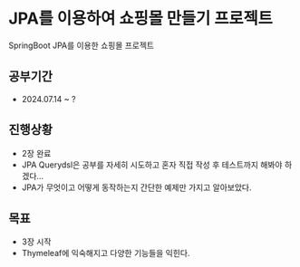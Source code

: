 # JPA를 이용하여 쇼핑몰 만들기 프로젝트
SpringBoot JPA를 이용한 쇼핑몰 프로젝트

## 공부기간
+ 2024.07.14 ~ ?

## 진행상황

+ 2장 완료
+ JPA Querydsl은 공부를 자세히 시도하고 혼자 직접 작성 후 테스트까지 해봐야 하겠다...
+ JPA가 무엇이고 어떻게 동작하는지 간단한 예제만 가지고 알아보았다.

## 목표

+ 3장 시작
+ Thymeleaf에 익숙해지고 다양한 기능들을 익힌다.
